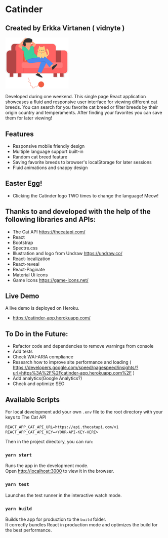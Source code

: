 # Catinder

## Created by Erkka Virtanen ( vidnyte )

<img src="./public/assets/images/catinder-logo-alt.svg" alt="Catinder Logo by Undraw" width="200"/>

Developed during one weekend.
This single page React application showcases a fluid and responsive user interface for viewing different cat breeds. You can search for you favorite cat breed or filter breeds by their origin country and temperaments. After finding your favorites you can save them for later viewing!

## Features

- Responsive mobile friendly design
- Multiple language support built-in
- Random cat breed feature
- Saving favorite breeds to browser's localStorage for later sessions
- Fluid animations and snappy design

## Easter Egg!

- Clicking the Catinder logo TWO times to change the language! Meow!

## Thanks to and developed with the help of the following libraries and APIs:

- The Cat API
  https://thecatapi.com/
- React
- Bootstrap
- Spectre.css
- Illustration and logo from Undraw
  https://undraw.co/
- React-localization
- React-reveal
- React-Paginate
- Material Ui icons
- Game Icons https://game-icons.net/

## Live Demo

A live demo is deployed on Heroku.

- https://catinder-app.herokuapp.com/

## To Do in the Future:

- Refactor code and dependencies to remove warnings from console
- Add tests
- Check WAI-ARIA compliance
- Research how to improve site performance and loading ( https://developers.google.com/speed/pagespeed/insights/?url=https%3A%2F%2Fcatinder-app.herokuapp.com%2F )
- Add analytics(Google Analytics?)
- Check and optimize SEO

## Available Scripts

For local development add your own `.env` file to the root directory with your keys to The Cat API

```
REACT_APP_CAT_API_URL=https://api.thecatapi.com/v1
REACT_APP_CAT_API_KEY=<YOUR-API-KEY-HERE>
```

Then in the project directory, you can run:

### `yarn start`

Runs the app in the development mode.<br />
Open [http://localhost:3000](http://localhost:3000) to view it in the browser.

### `yarn test`

Launches the test runner in the interactive watch mode.<br />

### `yarn build`

Builds the app for production to the `build` folder.<br />
It correctly bundles React in production mode and optimizes the build for the best performance.
